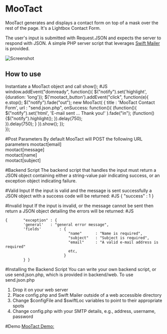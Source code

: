 MooTact
===========
 MooTact generates and displays a contact form on top of a mask over the rest of the page. It's a Lightbox Contact Form.
 
 The user's input is submitted with Request.JSON and expects the server to respond with JSON. A simple PHP server script
 that leverages [Swift Mailer](http://swiftmailer.org/) is provided.
 
 ![Screenshot](http://kanjitastic.com/MooTact/images/screenshot.png)

How to use
----------
 Instantiate a MooTact object and call show();
#JS
    window.addEvent("domready", function(){
    		$("notify").set('highlight', {duration: 'long'});
    	  	$('mootact_button').addEvent("click", function(e){
    						e.stop();
    						$("notify").fade("out");
    						new MooTact( { 
            							title 	: 'MooTact Contact Form', 
            							url		: "send.json.php",
            							onSuccess: function(){
            								(function(){
            									$("notify").set('html', 'E-mail sent ... Thank you!' ).fade("in");
            									(function(){$("notify").highlight(); }).delay(750);											
            								}).delay(750);
            							} 
    						}).show(); 
    		  });			
    });

#Post Parameters
By default MooTact will POST the following URL parameters
mootact[email]	
mootact[message]	
mootact[name]	
mootact[subject]


#Backend Script
The backend script that handles the input must return a JSON object containing either a string-value pair indicating 
success, or an exception object indicating failure.


#Valid Input
If the input is valid and the message is sent successfully a JSON object with a success code will be returned:
#JS
    { "success" : 1 }


#Invalid Input
If the input is invalid, or the message cannot be sent then return a JSON object detailing the errors will be returned:
#JS

    {    	"exception" : {
     	  	'general' 	: "general error message",
       		'fields'		: {
    							"name"	    : "Name is required",
    							"subject"	: "Subject is required",
    							"email"     : "A valid e-mail address is required"
    				 			etc,
    			  	  		  } 
    		} }


#Installing the Backend Script
You can write your own backend script, or use send.json.php, which is provided in backend/web. To use send.json.php
1. Drop it on your web server
2. Place config.php and Swift Mailer outside of a web accessible directory
3. Change $configFile and $swiftLoc variables to point to their appropriate spots
4. Change config.php with your SMTP details, e.g., address, username, password


#Demo
[MooTact Demo:](http://kanjitastic.com/MooTact/index.html)